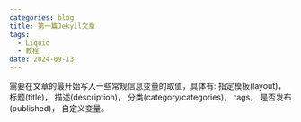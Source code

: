```yaml
---
categories: blog
title: 第一篇Jekyll文章
tags:
  - Liquid
  - 教程
date: 2024-09-13
---
```



需要在文章的最开始写入一些常规信息变量的取值，具体有:
指定模板(layout)， 
标题(title)， 
描述(description)， 
分类(category/categories)，
tags， 
是否发布(published)， 
自定义变量。
